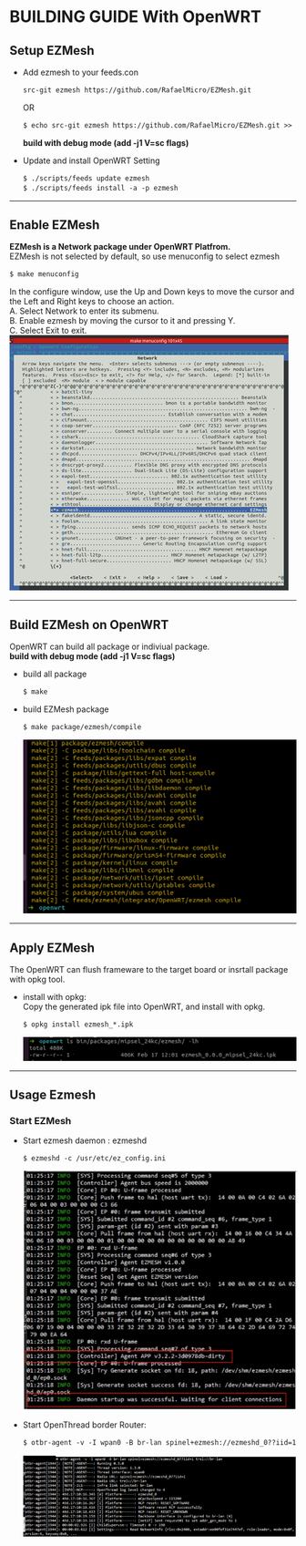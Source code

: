 <!-- markdownlint-disable commands-show-output -->

# BUILDING GUIDE With OpenWRT

## Setup EZMesh

- Add ezmesh to your feeds.con
  
    ```markdown
    src-git ezmesh https://github.com/RafaelMicro/EZMesh.git 
    ```

    OR

    ```markdown
    $ echo src-git ezmesh https://github.com/RafaelMicro/EZMesh.git >> feeds.conf 
    ```

    **build with debug mode (add  -j1 V=sc flags)**
- Update and install OpenWRT Setting
  
    ```markdown
    $ ./scripts/feeds update ezmesh 
    $ ./scripts/feeds install -a -p ezmesh
    ```

---

## Enable EZMesh

**EZMesh is a Network package under OpenWRT Platfrom.**</br>
EZMesh is not selected by default, so use menuconfig to select ezmesh

```markdown
$ make menuconfig 
```

In the configure window, use the Up and Down keys to move the cursor and the Left and Right keys to choose an action. </br>
A. Select Network to enter its submenu. </br>
B. Enable ezmesh by moving the cursor to it and pressing Y. </br>
C. Select Exit to exit.</br>
![menuconfig](./img/openwrt_menuconfig.png)

---

## Build EZMesh on OpenWRT

OpenWRT can build all package or indiviual package.</br>
**build with debug mode (add  -j1 V=sc flags)**

- build all package

    ```markdown
    $ make
    ```

- build EZMesh package

    ```markdown
    $ make package/ezmesh/compile 
    ```

    ![make](./img/openwrt_make.png)

---

## Apply EZMesh

The OpenWRT can flush frameware to the target board or insrtall package with opkg tool.

- install with opkg:</br>Copy the generated ipk file into OpenWRT, and install with opkg.

    ```markdown
    $ opkg install ezmesh_*.ipk
    ```

    ![install_ipk](./img/openwrt_ipk.png)

---

## Usage Ezmesh

### Start EZMesh

- Start ezmesh daemon : ezmeshd

    ```markdown
    $ ezmeshd -c /usr/etc/ez_config.ini
    ```

    ![ezmeshd](./img/openwrt_ezmeshd.png)

- Start OpenThread border Router:

    ```markdown
    $ otbr-agent -v -I wpan0 -B br-lan spinel+ezmesh://ezmeshd_0??iid=1 trel://br-lan
    ```

    ![otbr](./img/openwrt_otbr.png)
